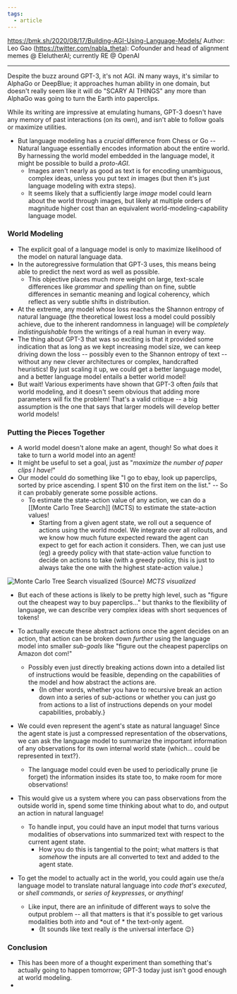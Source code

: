 ```yaml
---
tags:
  - article
---
```



https://bmk.sh/2020/08/17/Building-AGI-Using-Language-Models/
Author: Leo Gao (https://twitter.com/nabla_theta): Cofounder and head of alignment memes @ ElelutherAI; currently RE @ OpenAI

----

Despite the buzz around GPT-3, it's not AGI. iN many ways, it's similar to AlphaGo or DeepBlue; it approaches human ability in one domain, but doesn't really seem like it will do "SCARY AI THINGS" any more than AlphaGo was going to turn the Earth into paperclips.

While its writing are impressive at emulating humans, GPT-3 doesn't have any memory of past interactions (on its own), and isn't able to follow goals or maximize utilities.
- But language modeling has a *crucial* difference from Chess or Go -- Natural language essentially encodes information about the entire world. By harnessing the world model embedded in the language model, it might be possible to build a *proto-AGI*.
	- Images aren't nearly as good as text is for encoding unambiguous, complex ideas, unless you put text *in* images (but then it's just language modeling with extra steps).
	- It seems likely that a sufficiently large *image* model could learn about the world through images, but likely at multiple orders of magnitude higher cost than an equivalent world-modeling-capability language model.

### World Modeling
-  The explicit goal of a language model is only to maximize likelihood of the model on natural language data.
- In the autoregressive formulation that GPT-3 uses, this means being able to predict the next word as well as possible.
	- This objective places much more weight on large, text-scale differences like *grammar* and *spelling* than on fine, subtle differences in semantic meaning and logical coherency, which reflect as very subtle shifts in distribution.
- At the extreme, any model whose loss reaches the Shannon entropy of natural language (the theoretical lowest loss a model could possibly achieve, due to the inherent randomness in language) will be *completely indistinguishable* from the writings of a real human in every way.
- The thing about GPT-3 that was so exciting is that it provided some indication that as long as we kept increasing model size, we can keep driving down the loss -- possibly even to the Shannon entropy of text -- without any new clever architectures or complex, handcrafted heuristics! By just scaling it up, we could get a better language model, and a better language model entails a better world model!
- But wait! Various experiments have shown that GPT-3 often *fails* that world modeling, and it doesn't seem obvious that adding more parameters will fix the problem! That's a valid critique -- a big assumption is the one that says that larger models will develop better world models!

### Putting the Pieces Together
- A world model doesn't alone make an agent, though! So what does it take to turn a world model into an agent! 
- It might be useful to set a goal, just as "*maximize the number of paper clips I have!*"
- Our model could do something like "I go to ebay, look up paperclips, sorted by price ascending. I spent $10 on the first item on the list." -- So it can probably generate some possible actions.
	- To estimate the state-action value of any action, we can do a [[Monte Carlo Tree Search]] (MCTS) to estimate the state-action values!
		- Starting from a given agent state, we roll out a sequence of actions using the world model. We integrate over all rollouts, and we know how much future expected reward the agent can expect to get for each action it considers. Then, we can just use (eg) a greedy policy with that state-action value function to decide on actions to take (with a greedy policy, this is just to always take the one with the highest state-action value.)

![Monte Carlo Tree Search visualized (<a href='https://www.researchgate.net/figure/Phases-of-the-Monte-Carlo-tree-search-algorithm-A-search-tree-rooted-at-the-current_fig1_312172859'>Source</a>)](https://bmk.sh/images/agi-lms/mcts.png)
*MCTS visualized*
- But each of these actions is likely to be pretty high level, such as "figure out the cheapest way to buy paperclips..." but thanks to the flexibility of language, we can describe very complex ideas with short sequences of tokens! 
- To actually execute these abstract actions once the agent decides on an action, that action can be broken down *further* using the language model into smaller *sub-goals* like "figure out the cheapest paperclips on Amazon dot com!"
	- Possibly even just directly breaking actions down into a detailed list of instructions would be feasible, depending on the capabilities of the model and how abstract the actions are.
		- {In other words, whether you have to recursive break an action down into a series of sub-actions or whether you can just go from actions to a list of instructions depends on your model capabilities, probably.}

- We could even represent the agent's state as natural language! Since the agent state is just a compressed representation of the observations, we can ask the language model to summarize the important information of any observations for its own internal world state {which... could be represented in text?}. 
	- The language model could even be used to periodically prune (ie forget) the information insides its state too, to make room for more observations!

- This would give us a system where you can pass observations from the outside world in, spend some time thinking about what to do, and output an action in natural language!
	- To handle input, you could have an input model that turns various modalities of observations into summarized text with respect to the current agent state.
		- How you do this is tangential to the point; what matters is that *somehow* the inputs are all converted to text and added to the agent state.
- To get the model to actually act in the world, you could again use the/a language model to translate natural language into *code that's executed*, or *shell commands*, or *series of keypresses*, or *anything!*
	- Like input, there are an infinitude of different ways to solve the output problem -- all that matters is that it's possible to get various modalities both *into* and *out of * the text-only agent.
		- {It sounds like text really *is* the universal interface 😉}

### Conclusion
- This has been more of a thought experiment than something that's actually going to happen tomorrow; GPT-3 today just isn't good enough at world modeling.
- 















